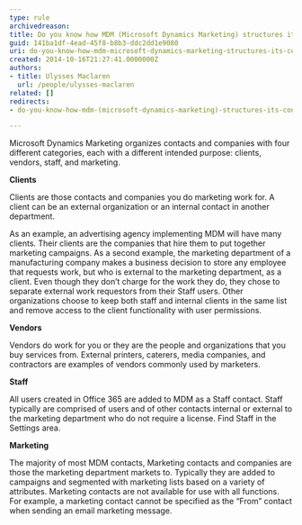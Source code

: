 ```yaml
---
type: rule
archivedreason: 
title: Do you know how MDM (Microsoft Dynamics Marketing) structures its contacts and companies?
guid: 141ba1df-4ead-45f8-b8b3-ddc2dd1e9080
uri: do-you-know-how-mdm-microsoft-dynamics-marketing-structures-its-contacts-and-companies
created: 2014-10-16T21:27:41.0000000Z
authors:
- title: Ulysses Maclaren
  url: /people/ulysses-maclaren
related: []
redirects:
- do-you-know-how-mdm-(microsoft-dynamics-marketing)-structures-its-contacts-and-companies

---
```


Microsoft Dynamics Marketing organizes contacts and companies with four different categories, each with a different intended purpose: clients, vendors, staff, and marketing.

<!--endintro-->

**Clients**

Clients are those contacts and companies you do marketing work for. A client can be an external organization or an internal contact in another department.

As an example, an advertising agency implementing MDM will have many clients. Their clients are the companies that hire them to put together marketing campaigns. As a second example, the marketing department of a manufacturing company makes a business decision to store any employee that requests work, but who is external to the marketing department, as a client. Even though they don’t charge for the work they do, they chose to separate external work requestors from their Staff users. Other organizations choose to keep both staff and internal clients in the same list and remove access to the client functionality with user permissions.

**Vendors**

Vendors do work for you or they are the people and organizations that you buy services from. External printers, caterers, media companies, and contractors are examples of vendors commonly used by marketers.

**Staff**

All users created in Office 365 are added to MDM as a Staff contact. Staff typically are comprised of users and of other contacts internal or external to the marketing department who do not require a license. Find Staff in the Settings area.

**Marketing**

The majority of most MDM contacts, Marketing contacts and companies are those the marketing department markets to. Typically they are added to campaigns and segmented with marketing lists based on a variety of attributes. Marketing contacts are not available for use with all functions. For example, a marketing contact cannot be specified as the “From” contact when sending an email marketing message.
